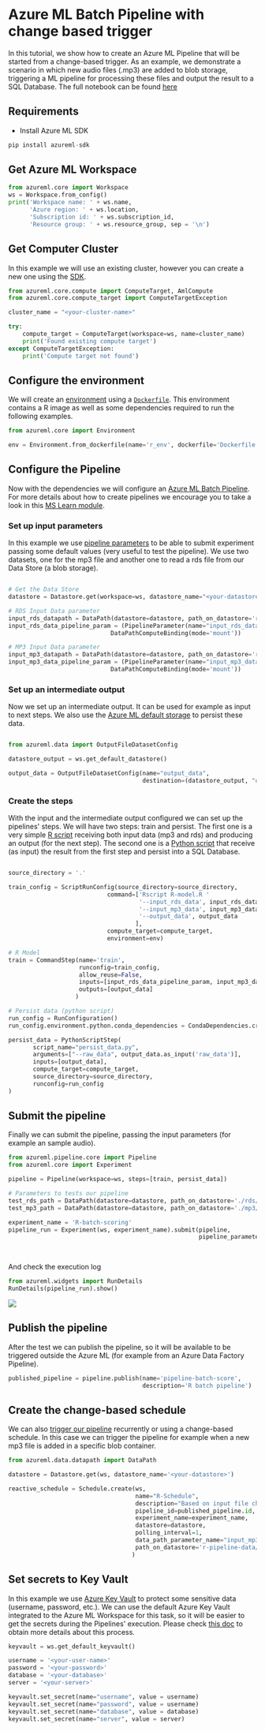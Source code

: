 # Azure ML Batch Pipeline with change based trigger
In this tutorial, we show how to create an Azure ML Pipeline that will be started from a change-based trigger. As an example, we demonstrate a scenario in which new audio files (.mp3) are added to blob storage, triggering a ML pipeline for processing these files and output the result to a SQL Database. The full notebook can be found [here](./notebooks/create-azureml-batch-pipeline.ipynb)

## Requirements

* Install Azure ML SDK
```python 
pip install azureml-sdk 
```

## Get Azure ML Workspace
```python 
from azureml.core import Workspace
ws = Workspace.from_config()
print('Workspace name: ' + ws.name, 
      'Azure region: ' + ws.location, 
      'Subscription id: ' + ws.subscription_id, 
      'Resource group: ' + ws.resource_group, sep = '\n')
```

## Get Computer Cluster
In this example we will use an existing cluster, however you can create a new one using the [SDK](https://docs.microsoft.com/en-us/azure/machine-learning/how-to-create-attach-compute-cluster?tabs=python).
```python
from azureml.core.compute import ComputeTarget, AmlCompute
from azureml.core.compute_target import ComputeTargetException

cluster_name = "<your-cluster-name>"

try:
    compute_target = ComputeTarget(workspace=ws, name=cluster_name)
    print('Found existing compute target')
except ComputeTargetException:
    print('Compute target not found')
```

## Configure the environment
We will create an [environment](https://docs.microsoft.com/en-us/azure/machine-learning/concept-environments) using a [`Dockerfile`](Dockerfile). This environment contains a R image as well as some dependencies required to run the following examples.

```python
from azureml.core import Environment

env = Environment.from_dockerfile(name='r_env', dockerfile='Dockerfile')
```

## Configure the Pipeline
Now with the dependencies we will configure an [Azure ML Batch Pipeline](https://docs.microsoft.com/en-us/azure/machine-learning/how-to-create-machine-learning-pipelines). For more details about how to create pipelines we encourage you to take a look in this [MS Learn module](https://docs.microsoft.com/en-us/learn/modules/create-pipelines-in-aml/).

### Set up input parameters
In this example we use [pipeline parameters](https://docs.microsoft.com/en-us/python/api/azureml-pipeline-core/azureml.pipeline.core.graph.pipelineparameter?view=azure-ml-py) to be able to submit experiment passing some default values (very useful to test the pipeline). We use two datasets, one for the mp3 file and another one to read a rds file from our Data Store (a blob storage).

```python

# Get the Data Store
datastore = Datastore.get(workspace=ws, datastore_name="<your-datastore>")

# RDS Input Data parameter
input_rds_datapath = DataPath(datastore=datastore, path_on_datastore='r-pipeline-data/rds/accidents.Rd')
input_rds_data_pipeline_param = (PipelineParameter(name="input_rds_data", default_value=input_rds_datapath),
                             DataPathComputeBinding(mode='mount'))

# MP3 Input Data parameter
input_mp3_datapath = DataPath(datastore=datastore, path_on_datastore='r-pipeline-data/mp3')
input_mp3_data_pipeline_param = (PipelineParameter(name="input_mp3_data", default_value=input_mp3_datapath),
                             DataPathComputeBinding(mode='mount'))
```

### Set up an intermediate output
Now we set up an intermediate output. It can be used for example as input to next steps. We also use the [Azure ML default storage](https://docs.microsoft.com/en-us/azure/machine-learning/concept-azure-machine-learning-architecture) to persist these data.
```python

from azureml.data import OutputFileDatasetConfig

datastore_output = ws.get_default_datastore()

output_data = OutputFileDatasetConfig(name="output_data", 
                                      destination=(datastore_output, "output_data/{run-id}/{output-name}")).as_upload()

```

### Create the steps
With the input and the intermediate output configured we can set up the pipelines' steps. We will have two steps: train and persist. The first one is a very simple [R script](R-model.R) receiving both input data (mp3 and rds) and producing an output (for the next step). The second one is a [Python script](Persist-Data.py) that receive (as input) the result from the first step and persist into a SQL Database.

```python

source_directory = '.'

train_config = ScriptRunConfig(source_directory=source_directory,
                            command=['Rscript R-model.R '
                                     '--input_rds_data', input_rds_data_pipeline_param,
                                     '--input_mp3_data', input_mp3_data_pipeline_param,
                                     '--output_data', output_data
                                    ],
                            compute_target=compute_target,
                            environment=env)

# R Model
train = CommandStep(name='train', 
                    runconfig=train_config, 
                    allow_reuse=False, 
                    inputs=[input_rds_data_pipeline_param, input_mp3_data_pipeline_param, output_data_pipeline_param],
                    outputs=[output_data]
                   )

# Persist data (python script)
run_config = RunConfiguration()
run_config.environment.python.conda_dependencies = CondaDependencies.create(conda_packages=['pandas', 'pyodbc'])

persist_data = PythonScriptStep(
       script_name="persist_data.py",
       arguments=["--raw_data", output_data.as_input('raw_data')],
       inputs=[output_data],
       compute_target=compute_target,
       source_directory=source_directory,
       runconfig=run_config
)
```

## Submit the pipeline
Finally we can submit the pipeline, passing the input parameters (for example an sample audio).

```python
from azureml.pipeline.core import Pipeline
from azureml.core import Experiment

pipeline = Pipeline(workspace=ws, steps=[train, persist_data])

# Parameters to tests our pipeline
test_rds_path = DataPath(datastore=datastore, path_on_datastore='./rds/accidents.Rd')
test_mp3_path = DataPath(datastore=datastore, path_on_datastore='./mp3/file_example_MP3_5MG_01.mp3')

experiment_name = 'R-batch-scoring'
pipeline_run = Experiment(ws, experiment_name).submit(pipeline, 
                                                      pipeline_parameters={"input_rds_data": test_rds_path,
                                                                           "input_mp3_data": test_mp3_path 
                                                                          })
```

And check the execution log

```python
from azureml.widgets import RunDetails
RunDetails(pipeline_run).show()
```

![](/images/azureml-pipeline-execution-log.jpg)

## Publish the pipeline
After the test we can publish the pipeline, so it will be available to be triggered outside the Azure ML (for example from an Azure Data Factory Pipeline).

```python
published_pipeline = pipeline.publish(name='pipeline-batch-score',
                                      description='R batch pipeline')
```

## Create the change-based schedule
We can also [trigger our pipeline](https://docs.microsoft.com/en-us/azure/machine-learning/how-to-trigger-published-pipeline) recurrently or using a change-based schedule. In this case we can trigger the pipeline for example when a new mp3 file is added in a specific blob container.

```python
from azureml.data.datapath import DataPath

datastore = Datastore.get(ws, datastore_name='<your-datastore>')

reactive_schedule = Schedule.create(ws, 
                                    name="R-Schedule", 
                                    description="Based on input file change.",
                                    pipeline_id=published_pipeline.id, 
                                    experiment_name=experiment_name, 
                                    datastore=datastore,
                                    polling_interval=1,
                                    data_path_parameter_name="input_mp3_data",
                                    path_on_datastore='r-pipeline-data/mp3/' 
                                   )

```
## Set secrets to Key Vault
In this example we use [Azure Key Vault](https://azure.microsoft.com/pt-br/services/key-vault/) to protect some sensitive data (username, password, etc.). We can use the default Azure Key Vault integrated to the Azure ML Workspace for this task, so it will be easier to get the secrets during the Pipelines' execution. Please check [this doc](https://docs.microsoft.com/en-us/azure/machine-learning/how-to-use-secrets-in-runs) to obtain more details about this process.

```python
keyvault = ws.get_default_keyvault()

username = '<your-user-name>'
password = '<your-password>'
database = '<your-database>'
server = '<your-server>'

keyvault.set_secret(name="username", value = username)
keyvault.set_secret(name="password", value = username)
keyvault.set_secret(name="database", value = database)
keyvault.set_secret(name="server", value = server)
```
